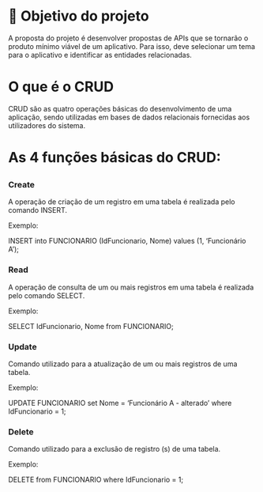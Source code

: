 # 📌 Objetivo do projeto
  A proposta do projeto é desenvolver propostas de APIs que se tornarão o produto mínimo viável de um aplicativo. Para isso, deve selecionar um tema para o aplicativo e identificar as entidades relacionadas.

# O que é o CRUD

<p>CRUD são as quatro operações básicas do desenvolvimento de uma aplicação, sendo utilizadas em bases de dados relacionais fornecidas aos utilizadores do sistema.</p>

<p> <h1>As 4 funções básicas do CRUD:</p></h1>

<p><h3>Create</p></h3>
A operação de criação de um registro em uma tabela é realizada pelo comando INSERT. 
<p>Exemplo:</p>

<p>INSERT into FUNCIONARIO (IdFuncionario, Nome) values (1, ‘Funcionário A’);</p>
  
<p><h3>Read</p></h3>
<p>A operação de consulta de um ou mais registros em uma tabela é realizada pelo comando SELECT.</p>

<p>Exemplo:</p>
SELECT IdFuncionario, Nome from FUNCIONARIO;

<p><h3>Update</p></h3>
<p>Comando utilizado para a atualização de um ou mais registros de uma tabela.</p>

<p>Exemplo:</p>
<p>UPDATE FUNCIONARIO set Nome = ‘Funcionário A - alterado’ where IdFuncionario = 1;</p>

<p><h3>Delete </p></h3>
<p>Comando utilizado para a exclusão de registro (s) de uma tabela.</p>
<p>Exemplo:</p>

<p>DELETE from FUNCIONARIO where IdFuncionario = 1;</p>
